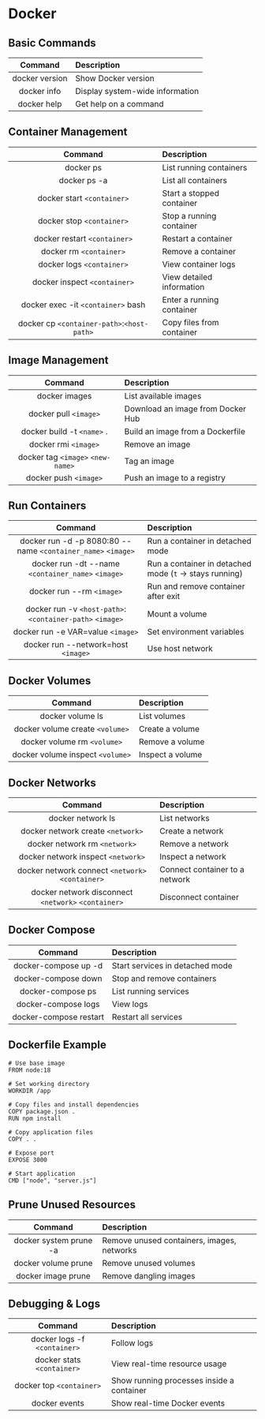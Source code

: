 # Docker

## Basic Commands

|    Command     | Description                     |
| :------------: | :------------------------------ |
| docker version | Show Docker version             |
|  docker info   | Display system-wide information |
|  docker help   | Get help on a command           |

## Container Management

|                  Command                   | Description               |
| :----------------------------------------: | :------------------------ |
|                 docker ps                  | List running containers   |
|                docker ps -a                | List all containers       |
|         docker start `<container>`         | Start a stopped container |
|         docker stop `<container>`          | Stop a running container  |
|        docker restart `<container>`        | Restart a container       |
|          docker rm `<container>`           | Remove a container        |
|         docker logs `<container>`          | View container logs       |
|        docker inspect `<container>`        | View detailed information |
|     docker exec -it `<container>` bash     | Enter a running container |
| docker cp `<container-path>`:`<host-path>` | Copy files from container |

## Image Management

|              Command              | Description                       |
| :-------------------------------: | :-------------------------------- |
|           docker images           | List available images             |
|       docker pull `<image>`       | Download an image from Docker Hub |
|    docker build -t `<name>` .     | Build an image from a Dockerfile  |
|       docker rmi `<image>`        | Remove an image                   |
| docker tag `<image>` `<new-name>` | Tag an image                      |
|       docker push `<image>`       | Push an image to a registry       |

## Run Containers

|                           Command                            | Description                                             |
| :----------------------------------------------------------: | :------------------------------------------------------ |
| docker run -d -p 8080:80 --name `<container_name>` `<image>` | Run a container in detached mode                        |
|      docker run -dt --name `<container_name>` `<image>`      | Run a container in detached mode (`t` -> stays running) |
|                  docker run --rm `<image>`                   | Run and remove container after exit                     |
|   docker run -v `<host-path>`:`<container-path>` `<image>`   | Mount a volume                                          |
|              docker run -e VAR=value `<image>`               | Set environment variables                               |
|             docker run --network=host `<image>`              | Use host network                                        |

## Docker Volumes

|             Command              | Description      |
| :------------------------------: | :--------------- |
|         docker volume ls         | List volumes     |
| docker volume create `<volume>`  | Create a volume  |
|   docker volume rm `<volume>`    | Remove a volume  |
| docker volume inspect `<volume>` | Inspect a volume |

## Docker Networks

|                       Command                       | Description                    |
| :-------------------------------------------------: | :----------------------------- |
|                  docker network ls                  | List networks                  |
|          docker network create `<network>`          | Create a network               |
|            docker network rm `<network>`            | Remove a network               |
|         docker network inspect `<network>`          | Inspect a network              |
|  docker network connect `<network>` `<container>`   | Connect container to a network |
| docker network disconnect `<network>` `<container>` | Disconnect container           |

## Docker Compose

|        Command         | Description                     |
| :--------------------: | :------------------------------ |
|  docker-compose up -d  | Start services in detached mode |
|  docker-compose down   | Stop and remove containers      |
|   docker-compose ps    | List running services           |
|  docker-compose logs   | View logs                       |
| docker-compose restart | Restart all services            |

## Dockerfile Example

```dockerile
# Use base image
FROM node:18

# Set working directory
WORKDIR /app

# Copy files and install dependencies
COPY package.json .
RUN npm install

# Copy application files
COPY . .

# Expose port
EXPOSE 3000

# Start application
CMD ["node", "server.js"]
```

## Prune Unused Resources

|        Command         | Description                                |
| :--------------------: | :----------------------------------------- |
| docker system prune -a | Remove unused containers, images, networks |
|  docker volume prune   | Remove unused volumes                      |
|   docker image prune   | Remove dangling images                     |

## Debugging & Logs

|           Command            | Description                               |
| :--------------------------: | :---------------------------------------- |
| docker logs -f `<container>` | Follow logs                               |
|  docker stats `<container>`  | View real-time resource usage             |
|   docker top `<container>`   | Show running processes inside a container |
|        docker events         | Show real-time Docker events              |
